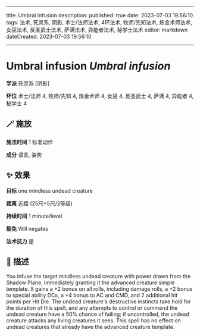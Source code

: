 
---
title: Umbral infusion
description: 
published: true
date: 2023-07-03 19:56:10
tags: 法术, 死灵系, 阴影, 术士/法师法术, 4环法术, 牧师/先知法术, 炼金术师法术, 女巫法术, 反圣武士法术, 萨满法术, 异能者法术, 秘学士法术
editor: markdown
dateCreated: 2023-07-03 19:56:10

---

# **Umbral infusion** *Umbral infusion*

**学派** 死灵系 \[阴影\] 

**环位** 术士/法师 4, 牧师/先知 4, 炼金术师 4, 女巫 4, 反圣武士 4, 萨满 4, 异能者 4, 秘学士 4

## 🪄 施放

**施法时间** 1 标准动作

**成分** 语言, 姿势

## ✨ 效果 

**目标** one mindless undead creature 

**距离** 近距 (25尺+5尺/2等级)  

**持续时间** 1 minute/level 

**豁免** Will negates

**法术抗力** 是

## 📖 描述

You infuse the target mindless undead creature with power drawn from the Shadow Plane, immediately granting it the advanced creature simple template. It gains a +2 bonus on all rolls, including damage rolls, a +2 bonus to special ability DCs, a +4 bonus to AC and CMD, and 2 additional hit points per Hit Die. The undead creature's destructive instincts take hold for the duration of this spell, and any attempts to control or command the undead creature have a 50% chance of failing; if uncontrolled, the undead creature attacks any living creatures it sees. This spell has no effect on undead creatures that already have the advanced creature template.
    
